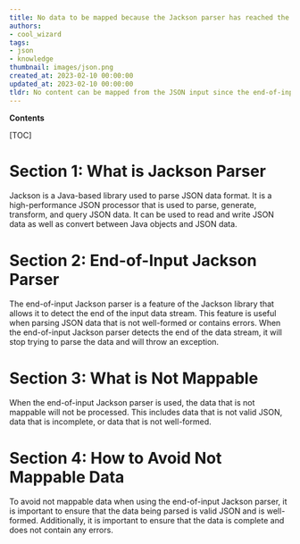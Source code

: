 ```yaml
---
title: No data to be mapped because the Jackson parser has reached the end of the input
authors:
- cool_wizard
tags:
- json
- knowledge
thumbnail: images/json.png
created_at: 2023-02-10 00:00:00
updated_at: 2023-02-10 00:00:00
tldr: No content can be mapped from the JSON input since the end-of-input has been reached.
---
```


**Contents**

[TOC]

# Section 1: What is Jackson Parser
Jackson is a Java-based library used to parse JSON data format. It is a high-performance JSON processor that is used to parse, generate, transform, and query JSON data. It can be used to read and write JSON data as well as convert between Java objects and JSON data.

# Section 2: End-of-Input Jackson Parser
The end-of-input Jackson parser is a feature of the Jackson library that allows it to detect the end of the input data stream. This feature is useful when parsing JSON data that is not well-formed or contains errors. When the end-of-input Jackson parser detects the end of the data stream, it will stop trying to parse the data and will throw an exception.

# Section 3: What is Not Mappable
When the end-of-input Jackson parser is used, the data that is not mappable will not be processed. This includes data that is not valid JSON, data that is incomplete, or data that is not well-formed.

# Section 4: How to Avoid Not Mappable Data
To avoid not mappable data when using the end-of-input Jackson parser, it is important to ensure that the data being parsed is valid JSON and is well-formed. Additionally, it is important to ensure that the data is complete and does not contain any errors.
